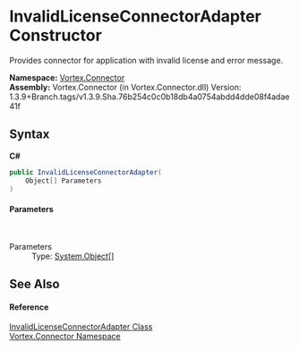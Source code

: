 # InvalidLicenseConnectorAdapter Constructor 
 

Provides connector for application with invalid license and error message.

**Namespace:**&nbsp;<a href="N_Vortex_Connector.md">Vortex.Connector</a><br />**Assembly:**&nbsp;Vortex.Connector (in Vortex.Connector.dll) Version: 1.3.9+Branch.tags/v1.3.9.Sha.76b254c0c0b18db4a0754abdd4dde08f4adae41f

## Syntax

**C#**<br />
``` C#
public InvalidLicenseConnectorAdapter(
	Object[] Parameters
)
```


#### Parameters
&nbsp;<dl><dt>Parameters</dt><dd>Type: <a href="https://docs.microsoft.com/dotnet/api/system.object" target="_blank">System.Object</a>[]<br /></dd></dl>

## See Also


#### Reference
<a href="T_Vortex_Connector_InvalidLicenseConnectorAdapter.md">InvalidLicenseConnectorAdapter Class</a><br /><a href="N_Vortex_Connector.md">Vortex.Connector Namespace</a><br />